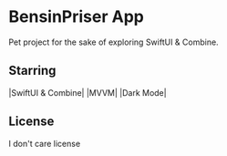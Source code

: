 # BensinPriser App
Pet project for the sake of exploring SwiftUI & Combine.

## Starring
|SwiftUI & Combine|
|MVVM|
|Dark Mode|

## License
I don't care license
